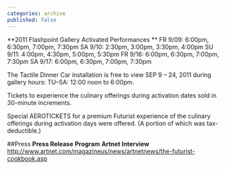 ```yaml
---
categories: archive
published: false
---
```


**2011 Flashpoint Gallery Activated Performances **
FR 9/09: 6:00pm, 6:30pm, 7:00pm, 7:30pm
SA 9/10: 2:30pm, 3:00pm, 3:30pm, 4:00pm
SU 9/11: 4:00pm, 4:30pm, 5:00pm, 5:30pm
FR 9/16: 6:00pm, 6:30pm, 7:00pm, 7:30pm
SA 9/17: 6:00pm, 6:30pm, 7:00pm, 7:30pm

The Tactile Dinner Car installation is free to view SEP 9 – 24, 2011 during gallery hours: TU–SA: 12:00 noon to 6:00pm.

Tickets to experience the culinary offerings during activation dates sold in 30-minute increments. 

Special AEROTICKETS for a premium Futurist experience of the culinary offerings during activation days were offered. (A portion of which was tax-deductible.) 

##Press
**Press Release**
**Program**
**Artnet Interview**
http://www.artnet.com/magazineus/news/artnetnews/the-futurist-cookbook.asp